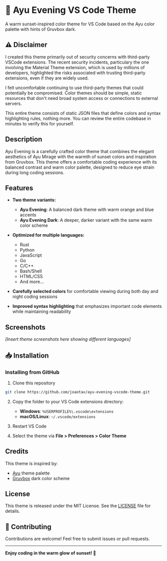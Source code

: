 # 🌅 Ayu Evening VS Code Theme

A warm sunset-inspired color theme for VS Code based on the Ayu color palette with hints of Gruvbox dark.

## ⚠️ Disclaimer

I created this theme primarily out of security concerns with third-party VSCode extensions. The recent security incidents, particulary the one involving the Material Theme extension, which is used by millions of developers, highlighted the  risks associated with trusting third-party extensions, even if they are widely used.

I felt uncomfortable continuing to use third-party themes that could potentially be compromised. Color themes should be simple, static resources that don't need broad system access or connections to external servers.

This entire theme consists of static JSON files that define colors and syntax highlighting rules, nothing more. You can review the entire codebase in minutes to verify this for yourself.

## Description

Ayu Evening is a carefully crafted color theme that combines the elegant aesthetics of Ayu Mirage with the warmth of sunset colors and inspiration from Gruvbox. This theme offers a comfortable coding experience with its balanced contrast and warm color palette, designed to reduce eye strain during long coding sessions.

## Features

- **Two theme variants:**
  - **Ayu Evening**: A balanced dark theme with warm orange and blue accents
  - **Ayu Evening Dark**: A deeper, darker variant with the same warm color scheme

- **Optimized for multiple languages:**
  - Rust
  - Python
  - JavaScript
  - Go
  - C/C++
  - Bash/Shell
  - HTML/CSS
  - And more...

- **Carefully selected colors** for comfortable viewing during both day and night coding sessions

- **Improved syntax highlighting** that emphasizes important code elements while maintaining readability

## Screenshots

*[Insert theme screenshots here showing different languages]*

## 📥 Installation

### Installing from GitHub

1. Clone this repository
```bash
git clone https://github.com/joaotav/ayu-evening-vscode-theme.git
```

2. Copy the folder to your VS Code extensions directory:
   - **Windows**: `%USERPROFILE%\.vscode\extensions`
   - **macOS/Linux**: `~/.vscode/extensions`

3. Restart VS Code
4. Select the theme via **File > Preferences > Color Theme**

## Credits

This theme is inspired by:
- [Ayu](https://github.com/ayu-theme/vscode-ayu) theme palette
- [Gruvbox](https://github.com/morhetz/gruvbox) dark color scheme

## License

This theme is released under the MIT License. See the [LICENSE](LICENSE) file for details.

## 🤝 Contributing

Contributions are welcome! Feel free to submit issues or pull requests.

---

**Enjoy coding in the warm glow of sunset! 🌅**
